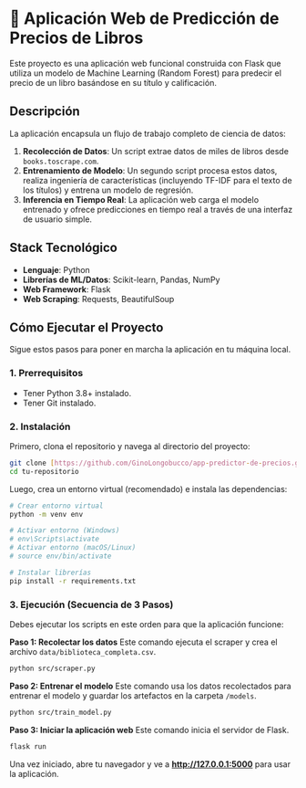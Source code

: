 # 🤖 Aplicación Web de Predicción de Precios de Libros

Este proyecto es una aplicación web funcional construida con Flask que utiliza un modelo de Machine Learning (Random Forest) para predecir el precio de un libro basándose en su título y calificación.

## Descripción

La aplicación encapsula un flujo de trabajo completo de ciencia de datos:

1.  **Recolección de Datos**: Un script extrae datos de miles de libros desde `books.toscrape.com`.
2.  **Entrenamiento de Modelo**: Un segundo script procesa estos datos, realiza ingeniería de características (incluyendo TF-IDF para el texto de los títulos) y entrena un modelo de regresión.
3.  **Inferencia en Tiempo Real**: La aplicación web carga el modelo entrenado y ofrece predicciones en tiempo real a través de una interfaz de usuario simple.

## Stack Tecnológico

- **Lenguaje**: Python
- **Librerías de ML/Datos**: Scikit-learn, Pandas, NumPy
- **Web Framework**: Flask
- **Web Scraping**: Requests, BeautifulSoup

## Cómo Ejecutar el Proyecto

Sigue estos pasos para poner en marcha la aplicación en tu máquina local.

### 1. Prerrequisitos

- Tener Python 3.8+ instalado.
- Tener Git instalado.

### 2. Instalación

Primero, clona el repositorio y navega al directorio del proyecto:

```bash
git clone [https://github.com/GinoLongobucco/app-predictor-de-precios.git]
cd tu-repositorio
```

Luego, crea un entorno virtual (recomendado) e instala las dependencias:

```bash
# Crear entorno virtual
python -m venv env

# Activar entorno (Windows)
# env\Scripts\activate
# Activar entorno (macOS/Linux)
# source env/bin/activate

# Instalar librerías
pip install -r requirements.txt
```

### 3. Ejecución (Secuencia de 3 Pasos)

Debes ejecutar los scripts en este orden para que la aplicación funcione:

**Paso 1: Recolectar los datos**
Este comando ejecuta el scraper y crea el archivo `data/biblioteca_completa.csv`.

```bash
python src/scraper.py
```

**Paso 2: Entrenar el modelo**
Este comando usa los datos recolectados para entrenar el modelo y guardar los artefactos en la carpeta `/models`.

```bash
python src/train_model.py
```

**Paso 3: Iniciar la aplicación web**
Este comando inicia el servidor de Flask.

```bash
flask run
```

Una vez iniciado, abre tu navegador y ve a **http://127.0.0.1:5000** para usar la aplicación.
